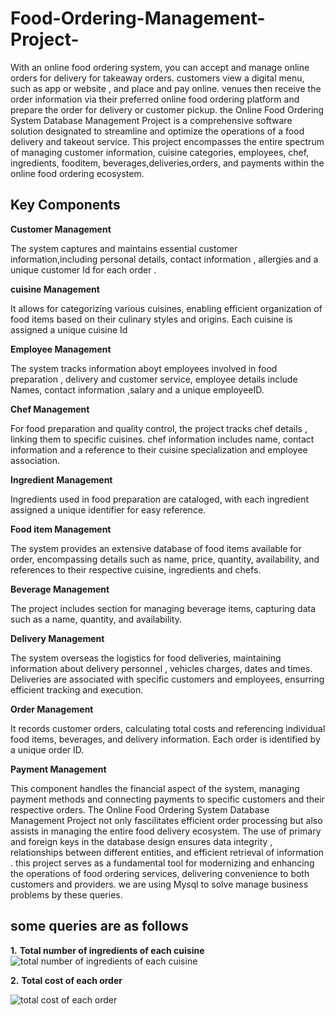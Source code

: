 # Food-Ordering-Management-Project-
With an online food ordering system, you can accept and manage online orders for delivery for takeaway orders.
customers view a digital menu, such as app or website , and place and pay online. 
venues then receive the order information via their preferred online food ordering platform and prepare the order for delivery or customer pickup.
the Online Food Ordering System Database Management Project is a comprehensive software solution designated to streamline and optimize the operations of a food delivery and takeout service. 
This project encompasses the entire spectrum of managing customer information, cuisine categories, employees, chef, ingredients, fooditem, beverages,deliveries,orders, 
and payments within the online food ordering ecosystem. 

## **Key Components**

**Customer Management** 

The system captures and maintains essential customer information,including personal details, contact information , allergies and a unique customer Id for each order .

**cuisine Management**

It allows for categorizing various cuisines, enabling efficient organization of food items based on their culinary styles and origins. Each cuisine is assigned a unique cuisine Id

**Employee Management**

The system tracks information aboyt employees involved in food preparation , delivery and customer service, employee details include Names, contact information ,salary and a unique employeeID.

**Chef Management**

For food preparation and quality control, the project tracks chef details , linking them to specific cuisines. chef information includes name, contact information and a reference to their cuisine specialization and employee association.

**Ingredient Management**

Ingredients used in food preparation are cataloged, with each ingredient assigned a unique identifier for easy reference.

**Food item Management**

The system provides an extensive database of food items available for order, encompassing details such as name, price, quantity, availability, and references to their respective cuisine, ingredients and chefs.

**Beverage Management**

The project includes section for managing beverage items, capturing data such as a name, quantity, and availability.

**Delivery Management**

The system overseas the logistics for food deliveries, maintaining information about delivery personnel , vehicles charges, dates and times. Deliveries are associated with specific customers and employees, ensurring efficient tracking and execution.

**Order Management**

It records customer orders, calculating total costs and referencing individual food items, beverages, and delivery information. Each order is identified by a unique order ID.

**Payment Management**

This component handles the financial aspect of the system, managing payment methods and connecting payments to specific customers and their respective orders. 
The Online Food Ordering System Database Management Project not only fascilitates efficient order processing but also assists in managing the entire food delivery ecosystem. The use of primary and foreign keys in the database design ensures data integrity , relationships between different entities, and efficient retrieval of information .
this project serves as a fundamental tool for modernizing and enhancing the operations of food ordering services, delivering convenience to both customers and providers.
   we are using Mysql to  solve manage business problems by these queries.
   ## **some queries are as follows**
   **1.** **Total number of ingredients of each cuisine**
   ![total number of ingredients of each cuisine](https://github.com/Mandarsir24/Food-Ordering-Management-Project-/assets/152494714/e0ca2326-7a74-45a0-9310-e94d461f2c15)


**2.**  **Total cost of each order**

![total cost of each order](https://github.com/Mandarsir24/Food-Ordering-Management-Project-/assets/152494714/732da0e3-68b2-49e3-9e09-d2e913403afa)



